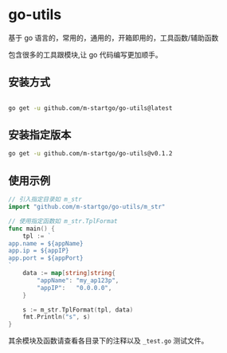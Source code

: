 # go-utils

基于 go 语言的，常用的，通用的，开箱即用的，工具函数/辅助函数

包含很多的工具跟模块,让 go 代码编写更加顺手。

## 安装方式

```bash

go get -u github.com/m-startgo/go-utils@latest

```

## 安装指定版本

```bash
go get -u github.com/m-startgo/go-utils@v0.1.2
```

## 使用示例

```go
// 引入指定目录如 m_str
import "github.com/m-startgo/go-utils/m_str"

// 使用指定函数如 m_str.TplFormat
func main() {
	tpl := `
app.name = ${appName}
app.ip = ${appIP}
app.port = ${appPort}
`
	data := map[string]string{
		"appName": "my_ap123p",
		"appIP":   "0.0.0.0",
	}

	s := m_str.TplFormat(tpl, data)
	fmt.Println("s", s)
}
```

其余模块及函数请查看各目录下的注释以及 `_test.go` 测试文件。
